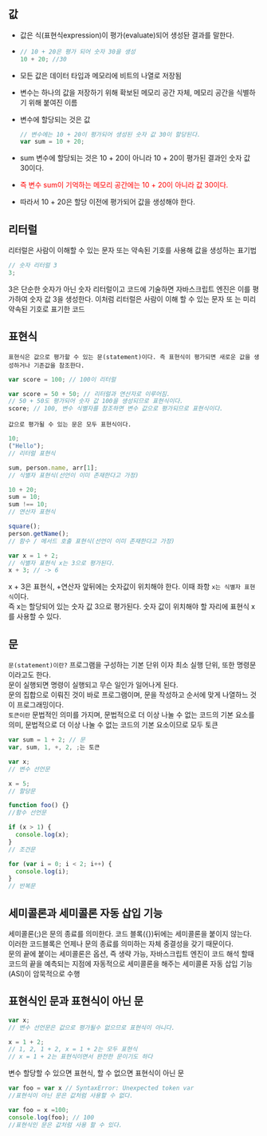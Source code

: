 ## 값

- 값은 식(표현식expression)이 평가(evaluate)되어 생성돤 결과를 말한다.

- ```javascript
  // 10 + 20은 평가 되어 숫자 30을 생성
  10 + 20; //30
  ```

- 모든 값은 데이터 타입과 메모리에 비트의 나열로 저장됨
- 변수는 하나의 값을 저장하기 위해 확보된 메모리 공간 자체, 메모리 공간을 식별하기 위해 붙여진 이름
- 변수에 할당되는 것은 값
  ```javascript
  // 변수에는 10 + 20이 평가되어 생성된 숫자 값 30이 할당된다.
  var sum = 10 + 20;
  ```
- sum 변수에 할당되는 것은 10 + 20이 아니라 10 + 20이 평가된 결과인 숫자 값 30이다.
- <span style="color:red">즉 변수 sum이 기억하는 메모리 공간에는 10 + 20이 아니라 값 30이다.</span>
- 따라서 10 + 20은 할당 이전에 평가되어 값을 생성해야 한다. <br />

## 리터럴

리터럴은 사람이 이해할 수 있는 문자 또는 약속된 기호를 사용해 값을 생성하는 표기법

```javascript
// 숫자 리터럴 3
3;
```

3은 단순한 숫자가 아닌 숫자 리터럴이고 코드에 기술하면 자바스크립트 엔진은 이를 평가하여 숫자 값 3을 생성한다.
이처럼 리터럴은 사람이 이해 할 수 있는 문자 또 는 미리 약속된 기호로 표기한 코드

## 표현식

`표현식은 값으로 평가할 수 있는 문(statement)이다. 즉 표현식이 평가되면 새로운 값을 생성하거나 기존값을 참조한다.`

```javascript
var score = 100; // 100이 리터럴
```

```javascript
var score = 50 + 50; // 리터럴과 연산자로 이루어짐.
// 50 + 50도 평가되어 숫자 값 100을 생성되므로 표현식이다.
score; // 100, 변수 식별자를 참조하면 변수 값으로 평가되므로 표현식이다.
```

`값으로 평가될 수 있는 문은 모두 표현식이다.`

```javascript
10;
("Hello");
// 리터럴 표현식

sum, person.name, arr[1];
// 식별자 표현식(선언이 이미 존재한다고 가정)

10 + 20;
sum = 10;
sum !== 10;
// 연산자 표현식

square();
person.getName();
// 함수 / 메서드 호출 표현식(선언이 이미 존재한다고 가정)
```

```javascript
var x = 1 + 2;
// 식별자 표현식 x는 3으로 평가된다.
x + 3; // -> 6
```

x + 3은 표현식, +연산자 앞뒤에는 숫자값이 위치해야 한다. 이때 좌항 `x는 식별자 표현식`이다. <br />
즉 x는 할당되어 있는 숫자 값 3으로 평가된다. 숫자 값이 위치해야 할 자리에 표현식 x를 사용할 수 있다. <br />

## 문

`문(statement)이란?` 프로그램을 구성하는 기본 단위 이자 최소 실행 단위, 또한 명령문이라고도 한다. <br />
문이 실행되면 명령이 실행되고 무슨 일인가 일어나게 된다. <br />
문의 집합으로 이뤄진 것이 바로 프로그램이며, 문을 작성하고 순서에 맞게 나열하느 것이 프로그래밍이다. <br />
`토큰이란` 문법적인 의미를 가지며, 문법적으로 더 이상 나눌 수 없는 코드의 기본 요소를 의미, 문법적으로 더 이상 나눌 수 없는 코드의 기본 요소이므로 모두 토큰

```javascript
var sum = 1 + 2; // 문
var, sum, 1, +, 2, ;는 토큰
```

```javascript
var x;
// 변수 선언문

x = 5;
// 할당문

function foo() {}
//함수 선언문

if (x > 1) {
  console.log(x);
}
// 조건문

for (var i = 0; i < 2; i++) {
  console.log(i);
}
// 반복문
```

## 세미콜론과 세미콜론 자동 삽입 기능

세미콜론(;)은 문의 종료를 의미한다. 코드 블록({})뒤에는 세미콜론을 붙이지 않는다. 이러한 코드블록은 언제나 문의 종료를 의미하는 자체 중결성을 갖기 때문이다.<br />
문의 끝에 붙이는 세미콜론은 옵션, 즉 생략 가능, 자바스크립트 엔진이 코드 해석 할때 코드의 끝을 예측되는 지점에 자동적으로 세미콜론을 해주는 세미콜론 자동 삽입 기능(ASI)이 암묵적으로 수행

## 표현식인 문과 표현식이 아닌 문

```javascript
var x;
// 변수 선언문은 값으로 평가될수 없으므로 표현식이 아니다.

x = 1 + 2;
// 1, 2, 1 + 2, x = 1 + 2는 모두 표현식
// x = 1 + 2는 표현식이면서 완전한 문이기도 하다
```

변수 할당할 수 있으면 표현식, 할 수 없으면 표현식이 아닌 문

```javascript
var foo = var x // SyntaxError: Unexpected token var
//표현식이 아닌 문은 값처럼 사용할 수 없다.

var foo = x =100;
console.log(foo); // 100
//표현식인 문은 값처럼 사용 할 수 있다.
```
